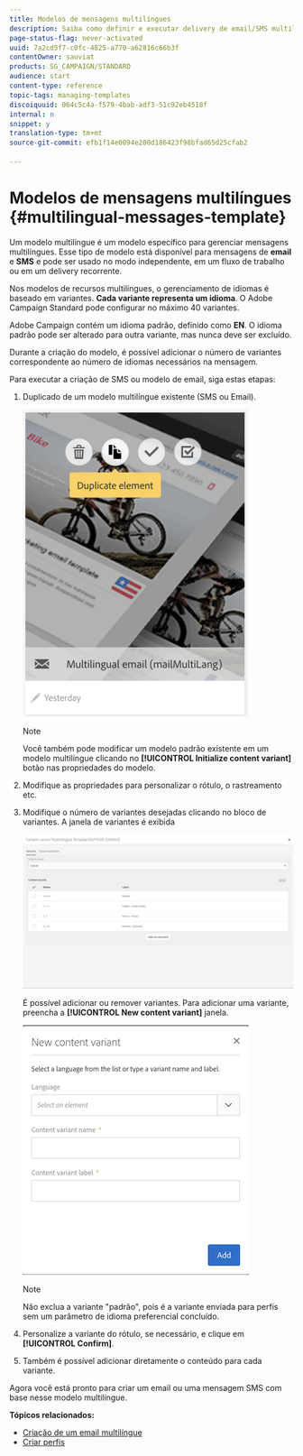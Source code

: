 ```yaml
---
title: Modelos de mensagens multilíngues
description: Saiba como definir e executar delivery de email/SMS multilíngues por meio de um único delivery baseado no idioma preferencial de seus clientes segmentados automaticamente. Relate o desempenho de cada delivery até os níveis de idioma e individual.
page-status-flag: never-activated
uuid: 7a2cd5f7-c0fc-4825-a770-a62816c66b3f
contentOwner: sauviat
products: SG_CAMPAIGN/STANDARD
audience: start
content-type: reference
topic-tags: managing-templates
discoiquuid: 064c5c4a-f579-4bab-adf3-51c92eb4518f
internal: n
snippet: y
translation-type: tm+mt
source-git-commit: efb1f14e0094e200d186423f98bfad65d25cfab2

---
```



# Modelos de mensagens multilíngues {#multilingual-messages-template}

Um modelo multilíngue é um modelo específico para gerenciar mensagens multilíngues. Esse tipo de modelo está disponível para mensagens de **email** e **SMS** e pode ser usado no modo independente, em um fluxo de trabalho ou em um delivery recorrente.

Nos modelos de recursos multilíngues, o gerenciamento de idiomas é baseado em variantes. **Cada variante representa um idioma**. O Adobe Campaign Standard pode configurar no máximo 40 variantes.

Adobe Campaign contém um idioma padrão, definido como **EN**. O idioma padrão pode ser alterado para outra variante, mas nunca deve ser excluído.

Durante a criação do modelo, é possível adicionar o número de variantes correspondente ao número de idiomas necessários na mensagem.

Para executar a criação de SMS ou modelo de email, siga estas etapas:

1. Duplicado de um modelo multilíngue existente (SMS ou Email).

   ![](assets/multi_template_duplicate.png)

   >[!NOTE]
   >
   >Você também pode modificar um modelo padrão existente em um modelo multilíngue clicando no **[!UICONTROL Initialize content variant]** botão nas propriedades do modelo.

1. Modifique as propriedades para personalizar o rótulo, o rastreamento etc.
1. Modifique o número de variantes desejadas clicando no bloco de variantes. A janela de variantes é exibida

   ![](assets/multi_template_variants.png)

   É possível adicionar ou remover variantes. Para adicionar uma variante, preencha a **[!UICONTROL New content variant]** janela.

   ![](assets/multi_template_newvariant.png)

   >[!NOTE]
   >
   >Não exclua a variante &quot;padrão&quot;, pois é a variante enviada para perfis sem um parâmetro de idioma preferencial concluído.

1. Personalize a variante do rótulo, se necessário, e clique em **[!UICONTROL Confirm]**.
1. Também é possível adicionar diretamente o conteúdo para cada variante.

Agora você está pronto para criar um email ou uma mensagem SMS com base nesse modelo multilíngue.

**Tópicos relacionados:**

* [Criação de um email multilíngue](../../channels/using/creating-a-multilingual-email.md)
* [Criar perfis](../../audiences/using/creating-profiles.md)
